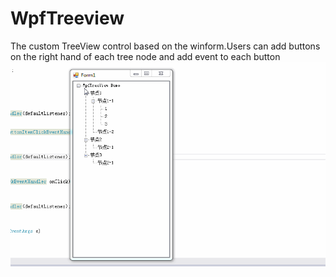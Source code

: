 # WpfTreeview
The custom TreeView control based on the winform.Users can add buttons on the right hand of each tree node and add event to each button
![The gif show the form of treeView](https://raw.githubusercontent.com/pengfeiw/Image/master/WpfTreeView.gif?token=AJBET7QADR4A26XYL55CQWC4X7FUQ)
